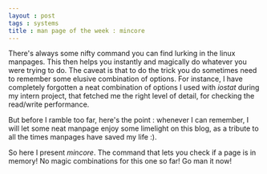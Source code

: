 ```yaml
---
layout : post
tags : systems
title : man page of the week : mincore
---
```


There's always some nifty command you can find lurking in the linux manpages. This then helps you instantly and magically do whatever you were trying to do. The caveat is that to do the trick you do sometimes need to remember some elusive combination of options. For instance, I have completely forgotten a neat combination of options I used with *iostat* during my intern project, that fetched me the right level of detail, for checking the read/write performance. 

But before I ramble too far, here's the point : whenever I can remember, I will let some neat manpage enjoy some limelight on this blog, as a tribute to all the times manpages have saved my life :).

So here I present *mincore*. The command that lets you check if a page is in memory! No magic combinations for this one so far! Go man it now! 

